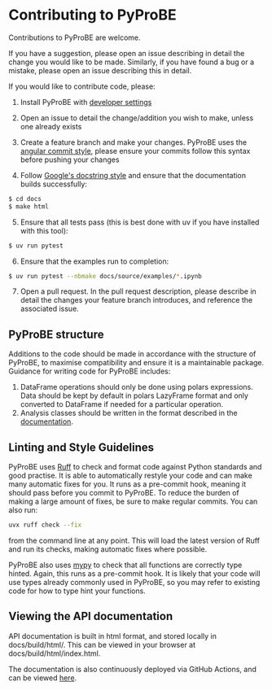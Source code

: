 # Contributing to PyProBE

Contributions to PyProBE are welcome. 

If you have a suggestion, please open an issue describing in detail the change you would like to be made. Similarly, if you have found a bug or a mistake, please open an issue describing this in detail.

If you would like to contribute code, please:

1. Install PyProBE with [developer settings](https://imperialcollegelondon.github.io/PyProBE/developer_guide/developer_installation.html)

2. Open an issue to detail the change/addition you wish to make, unless one already exists

3. Create a feature branch and make your changes. PyProBE uses the [angular commit style](https://github.com/angular/angular.js/blob/master/DEVELOPERS.md#commits), please ensure your commits follow this syntax before pushing your changes

4. Follow [Google's docstring style](https://github.com/google/styleguide/blob/gh-pages/pyguide.md#38-comments-and-docstrings) and ensure that the documentation builds successfully:

```bash
$ cd docs
$ make html
```

5. Ensure that all tests pass (this is best done with uv if you have installed with this tool):

```bash
$ uv run pytest
```

6. Ensure that the examples run to completion:
```bash
$ uv run pytest --nbmake docs/source/examples/*.ipynb
```

7. Open a pull request. In the pull request description, please describe in detail the changes your feature branch introduces, and reference the associated issue.

## PyProBE structure
Additions to the code should be made in accordance with the structure of PyProBE, to 
maximise compatibility and ensure it is a maintainable package. Guidance for writing
code for PyProBE includes:
1. DataFrame operations should only be done using polars expressions. Data should be kept by default in polars LazyFrame format and only converted to DataFrame if needed for a particular operation.
2. Analysis classes should be written in the format described in the [documentation](https://imperialcollegelondon.github.io/PyProBE/developer_guide/contributing_to_the_analysis_module.html).

## Linting and Style Guidelines
PyProBE uses [Ruff](https://docs.astral.sh/ruff/) to check and format code against Python standards and good practise.
It is able to automatically restyle your code and can make many automatic fixes for you. It 
runs as a pre-commit hook, meaning it should pass before you commit to PyProBE. To reduce 
the burden of making a large amount of fixes, be sure to make regular commits. You can also run:
```bash
uvx ruff check --fix
```
from the command line at any point. This will load the latest version of Ruff and run its checks, 
making automatic fixes where possible.

PyProBE also uses [mypy](https://mypy.readthedocs.io/en/stable/index.html) to check that
all functions are correctly type hinted. Again, this runs as a pre-commit hook. It is
likely that your code will use types already commonly used in PyProBE, so you may refer
to existing code for how to type hint your functions.

## Viewing the API documentation

API documentation is built in html format, and stored locally in docs/build/html/. This can be viewed in your browser at docs/build/html/index.html.

The documentation is also continuously deployed via GitHub Actions, and can be viewed [here](https://imperialcollegelondon.github.io/PyProBE/).
